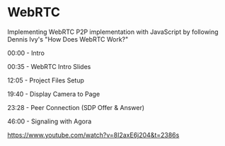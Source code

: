 # WebRTC

Implementing WebRTC P2P implementation with JavaScript by following Dennis Ivy's "How Does WebRTC Work?"

00:00 - Intro

00:35  - WebRTC Intro Slides

12:05  - Project Files Setup

19:40  - Display Camera to Page

23:28 - Peer Connection (SDP Offer & Answer)

46:00 - Signaling with Agora


https://www.youtube.com/watch?v=8I2axE6j204&t=2386s
